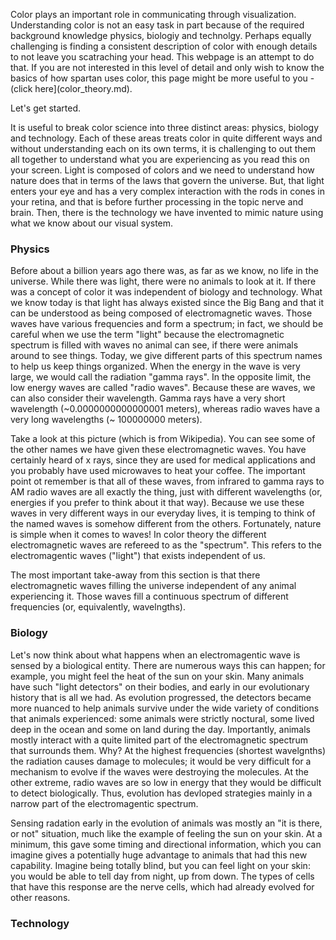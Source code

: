 
Color plays an important role in communicating through visualization. Understanding color is not an easy task in part because of the required background knowledge physics, biologiy and technolgy. Perhaps equally challenging is finding a consistent description of color with enough details to not leave you scatraching your head. This webpage is an attempt to do that. If you are not interested in this level of detail and only wish to know the basics of how spartan uses color, this page might be more useful to you - (click here](color_theory.md).

Let's get started.

It is useful to break color science into three distinct areas: physics, biology and technology. Each of these areas treats color in quite different ways and without understanding each on its own terms, it is challenging to out them all together to understand what you are experiencing as you read this on your screen. Light is composed of colors and we need to understand how nature does that in terms of the laws that govern the universe. But, that light enters your eye and has a very complex interaction with the rods in cones in your retina, and that is before further processing in the topic nerve and brain. Then, there is the technology we have invented to mimic nature using what we know about our visual system. 

### Physics

Before about a billion years ago there was, as far as we know, no life in the universe. While there was light, there were no animals to look at it. If there was a concept of color it was independent of biology and technology. What we know today is that light has always existed since the Big Bang and that it can be understood as being composed of electromagnetic waves. Those waves have various frequencies and form a spectrum; in fact, we should be careful when we use the term "light" because the electromagnetic spectrum is filled with waves no animal can see, if there were animals around to see things. Today, we give different parts of this spectrum names to help us keep things organized. When the energy in the wave is very large, we would call the radiation "gamma rays". In the opposite limit, the low energy waves are called "radio waves". Because these are waves, we can also consider their wavelength. Gamma rays have a very short wavelength (~0.0000000000000001 meters), whereas radio waves have a very long wavelengths (~ 100000000 meters). 

Take a look at this picture (which is from Wikipedia). You can see some of the other names we have given these electromagnetic waves. You have certainly heard of x rays, since they are used for medical applications and you probably have used microwaves to heat your coffee. The important point ot remember is that all of these waves, from infrared to gamma rays to AM radio waves are all exactly the thing, just with different wavelengths (or, energies if you prefer to think about it that way). Because we use these waves in very different ways in our everyday lives, it is temping to think of the named waves is somehow different from the others. Fortunately, nature is simple when it comes to waves! In color theory the different electromagnetic waves are refereed to as the "spectrum". This refers to the electromagentic waves ("light") that exists independent of us. 

The most important take-away from this section is that there electromagnetic waves filling the universe independent of any animal experiencing it. Those waves fill a continuous spectrum of different frequencies (or, equivalently, wavelngths). 

### Biology

Let's now think about what happens when an electromagentic wave is sensed by a biological entity. There are numerous ways this can happen; for example, you might feel the heat of the sun on your skin. Many animals have such "light detectors" on their bodies, and early in our evolutionary history that is all we had. As evolution progressed, the detectors became more nuanced to help animals survive under the wide variety of conditions that animals experienced: some animals were strictly noctural, some lived deep in the ocean and some on land during the day. Importantly, animals mostly interact with a quite limited part of the electromagnetic spectrum that surrounds them. Why? At the highest frequencies (shortest wavelgnths) the radiation causes damage to molecules; it would be very difficult for a mechanism to evolve if the waves were destroying the molecules. At the other extreme, radio waves are so low in energy that they would be difficult to detect biologically. Thus, evolution has devloped strategies mainly in a narrow part of the electromagentic spectrum. 

Sensing radation early in the evolution of animals was mostly an "it is there, or not" situation, much like the example of feeling the sun on your skin. At a minimum, this gave some timing and directional information, which you can imagine gives a potentially huge advantage to animals that had this new capability. Imagine being totally blind, but you can feel light on your skin: you would be able to tell day from night, up from down. The types of cells that have this response are the nerve cells, which had already evolved for other reasons.  

### Technology
